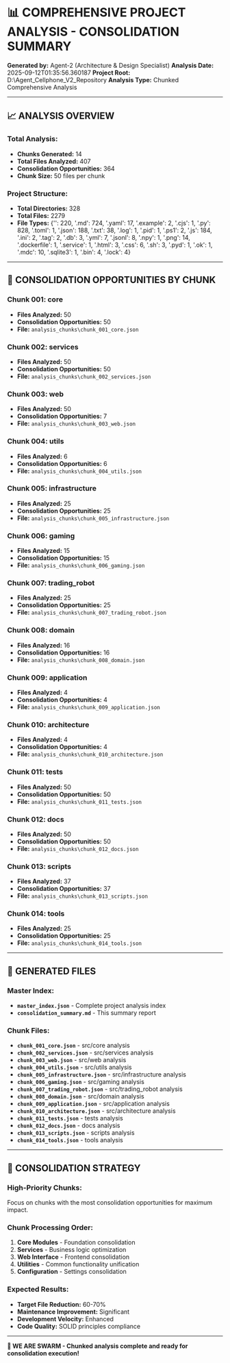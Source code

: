 # 📊 **COMPREHENSIVE PROJECT ANALYSIS - CONSOLIDATION SUMMARY**

**Generated by:** Agent-2 (Architecture & Design Specialist)
**Analysis Date:** 2025-09-12T01:35:56.360187
**Project Root:** D:\Agent_Cellphone_V2_Repository
**Analysis Type:** Chunked Comprehensive Analysis

---

## 📈 **ANALYSIS OVERVIEW**

### **Total Analysis:**
- **Chunks Generated:** 14
- **Total Files Analyzed:** 407
- **Consolidation Opportunities:** 364
- **Chunk Size:** 50 files per chunk

### **Project Structure:**
- **Total Directories:** 328
- **Total Files:** 2279
- **File Types:** {'': 220, '.md': 724, '.yaml': 17, '.example': 2, '.cjs': 1, '.py': 828, '.toml': 1, '.json': 188, '.txt': 38, '.log': 1, '.pid': 1, '.ps1': 2, '.js': 184, '.ini': 2, '.tag': 2, '.db': 3, '.yml': 7, '.jsonl': 8, '.npy': 1, '.png': 14, '.dockerfile': 1, '.service': 1, '.html': 3, '.css': 6, '.sh': 3, '.pyd': 1, '.ok': 1, '.mdc': 10, '.sqlite3': 1, '.bin': 4, '.lock': 4}

---

## 🎯 **CONSOLIDATION OPPORTUNITIES BY CHUNK**


### **Chunk 001: core**
- **Files Analyzed:** 50
- **Consolidation Opportunities:** 50
- **File:** `analysis_chunks\chunk_001_core.json`


### **Chunk 002: services**
- **Files Analyzed:** 50
- **Consolidation Opportunities:** 50
- **File:** `analysis_chunks\chunk_002_services.json`


### **Chunk 003: web**
- **Files Analyzed:** 50
- **Consolidation Opportunities:** 7
- **File:** `analysis_chunks\chunk_003_web.json`


### **Chunk 004: utils**
- **Files Analyzed:** 6
- **Consolidation Opportunities:** 6
- **File:** `analysis_chunks\chunk_004_utils.json`


### **Chunk 005: infrastructure**
- **Files Analyzed:** 25
- **Consolidation Opportunities:** 25
- **File:** `analysis_chunks\chunk_005_infrastructure.json`


### **Chunk 006: gaming**
- **Files Analyzed:** 15
- **Consolidation Opportunities:** 15
- **File:** `analysis_chunks\chunk_006_gaming.json`


### **Chunk 007: trading_robot**
- **Files Analyzed:** 25
- **Consolidation Opportunities:** 25
- **File:** `analysis_chunks\chunk_007_trading_robot.json`


### **Chunk 008: domain**
- **Files Analyzed:** 16
- **Consolidation Opportunities:** 16
- **File:** `analysis_chunks\chunk_008_domain.json`


### **Chunk 009: application**
- **Files Analyzed:** 4
- **Consolidation Opportunities:** 4
- **File:** `analysis_chunks\chunk_009_application.json`


### **Chunk 010: architecture**
- **Files Analyzed:** 4
- **Consolidation Opportunities:** 4
- **File:** `analysis_chunks\chunk_010_architecture.json`


### **Chunk 011: tests**
- **Files Analyzed:** 50
- **Consolidation Opportunities:** 50
- **File:** `analysis_chunks\chunk_011_tests.json`


### **Chunk 012: docs**
- **Files Analyzed:** 50
- **Consolidation Opportunities:** 50
- **File:** `analysis_chunks\chunk_012_docs.json`


### **Chunk 013: scripts**
- **Files Analyzed:** 37
- **Consolidation Opportunities:** 37
- **File:** `analysis_chunks\chunk_013_scripts.json`


### **Chunk 014: tools**
- **Files Analyzed:** 25
- **Consolidation Opportunities:** 25
- **File:** `analysis_chunks\chunk_014_tools.json`


---

## 📁 **GENERATED FILES**

### **Master Index:**
- **`master_index.json`** - Complete project analysis index
- **`consolidation_summary.md`** - This summary report

### **Chunk Files:**
- **`chunk_001_core.json`** - src/core analysis
- **`chunk_002_services.json`** - src/services analysis
- **`chunk_003_web.json`** - src/web analysis
- **`chunk_004_utils.json`** - src/utils analysis
- **`chunk_005_infrastructure.json`** - src/infrastructure analysis
- **`chunk_006_gaming.json`** - src/gaming analysis
- **`chunk_007_trading_robot.json`** - src/trading_robot analysis
- **`chunk_008_domain.json`** - src/domain analysis
- **`chunk_009_application.json`** - src/application analysis
- **`chunk_010_architecture.json`** - src/architecture analysis
- **`chunk_011_tests.json`** - tests analysis
- **`chunk_012_docs.json`** - docs analysis
- **`chunk_013_scripts.json`** - scripts analysis
- **`chunk_014_tools.json`** - tools analysis

---

## 🚀 **CONSOLIDATION STRATEGY**

### **High-Priority Chunks:**
Focus on chunks with the most consolidation opportunities for maximum impact.

### **Chunk Processing Order:**
1. **Core Modules** - Foundation consolidation
2. **Services** - Business logic optimization
3. **Web Interface** - Frontend consolidation
4. **Utilities** - Common functionality unification
5. **Configuration** - Settings consolidation

### **Expected Results:**
- **Target File Reduction:** 60-70%
- **Maintenance Improvement:** Significant
- **Development Velocity:** Enhanced
- **Code Quality:** SOLID principles compliance

---

**🐝 WE ARE SWARM - Chunked analysis complete and ready for consolidation execution!**
